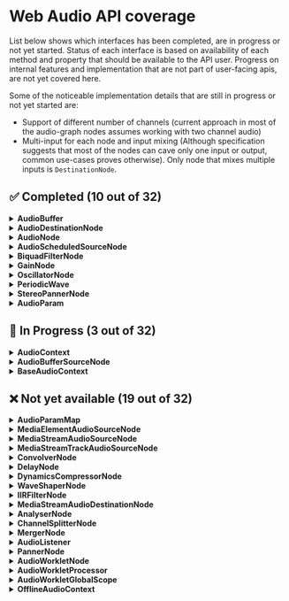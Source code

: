# Web Audio API coverage

List below shows which interfaces has been completed, are in progress or not yet started. Status of each interface is based on availability of each method and property that should be available to the API user. Progress on internal features and implementation that are not part of user-facing apis, are not yet covered here.

Some of the noticeable implementation details that are still in progress or not yet started are:

- Support of different number of channels (current approach in most of the audio-graph nodes assumes working with two channel audio)
- Multi-input for each node and input mixing (Although specification suggests that most of the nodes can cave only one input or output, common use-cases proves otherwise). Only node that mixes multiple inputs is `DestinationNode`.

## ✅ Completed (**10** out of 32)

<details>
  <summary><b>AudioBuffer</b></summary>
</details>
<details>
 <summary><b>AudioDestinationNode</b></summary>
</details>
<details>
 <summary><b>AudioNode</b></summary>
</details>
<details>
 <summary><b>AudioScheduledSourceNode</b></summary>
</details>
<details>
  <summary><b>BiquadFilterNode</b></summary>
</details>
<details>
 <summary><b>GainNode</b></summary>
</details>
<details>
 <summary><b>OscillatorNode</b></summary>
</details>
<details>
 <summary><b>PeriodicWave</b></summary>
</details>
<details>
 <summary><b>StereoPannerNode</b></summary>
</details>
<details>
 <summary><b>AudioParam</b></summary>
</details>

## 🚧 In Progress (**3** out of 32)

<details>
  <summary><b>AudioContext</b></summary>

<div style="padding: 16px; padding-left: 42px;">

| Property 🔹/ Method 🔘          | state |
| ------------------------------- | ----- |
| 🔹 baseLatency                  | ❌    |
| 🔹 outputLatency                | ❌    |
| 🔹 sinkId                       | ❌    |
| 🔘 close                        | ✅    |
| 🔘 createMediaElementSource     | ❌    |
| 🔘 createMediaStreamSource      | ❌    |
| 🔘 createMediaStreamTrackSource | ❌    |
| 🔘 resume                       | ❌    |
| 🔘 setSinkId                    | ❌    |
| 🔘 suspend                      | ❌    |

</div>

</details>

<details>
  <summary><b>AudioBufferSourceNode</b></summary>

<div style="padding: 16px; padding-left: 42px;">

| Property 🔹/ Method 🔘 | state |
| ---------------------- | ----- |
| 🔹 buffer              | ✅    |
| 🔹 detune              | ✅    |
| 🔹 loop                | ✅    |
| 🔹 loopStart           | ✅    |
| 🔹 loopEnd             | ✅    |
| 🔹 playBackRate        | ✅    |
| 🔘 start(overridden)   | ❌    |

</div>

</details>

<details>
  <summary><b>BaseAudioContext</b></summary>

<div style="padding: 16px; padding-left: 42px;">

| Property 🔹/ Method 🔘      | state |
| --------------------------- | ----- |
| 🔹 audioWorklet             | ❌    |
| 🔹 currentTime              | ✅    |
| 🔹 destination              | ✅    |
| 🔹 listener                 | ❌    |
| 🔹 sampleRate               | ✅    |
| 🔹 state                    | ✅    |
| 🔘 createAnalyser           | ❌    |
| 🔘 createBiquadFilter       | ✅    |
| 🔘 createBuffer             | ✅    |
| 🔘 createBufferSource       | ✅    |
| 🔘 createConstantSource     | ❌    |
| 🔘 createChannelMerger      | ❌    |
| 🔘 createChannelSplitter    | ❌    |
| 🔘 createConvolver          | ❌    |
| 🔘 createDelay              | ❌    |
| 🔘 createDynamicsCompressor | ❌    |
| 🔘 createGain               | ✅    |
| 🔘 createIIRFilter          | ❌    |
| 🔘 createOscillator         | ✅    |
| 🔘 createPanner             | ❌    |
| 🔘 createPeriodicWave       | ✅    |
| 🔘 createStereoPanner       | ✅    |
| 🔘 createWaveShaper         | ❌    |
| 🔘 decodeAudioData          | ❌    |

</div>

</details>

## ❌ Not yet available (**19** out of 32)

<details>
 <summary><b>AudioParamMap</b></summary>
</details>
<details>
 <summary><b>MediaElementAudioSourceNode</b></summary>
</details>
<details>
 <summary><b>MediaStreamAudioSourceNode</b></summary>
</details>
<details>
 <summary><b>MediaStreamTrackAudioSourceNode</b></summary>
</details>
<details>
 <summary><b>ConvolverNode</b></summary>
</details>
<details>
 <summary><b>DelayNode</b></summary>
</details>
<details>
 <summary><b>DynamicsCompressorNode</b></summary>
</details>
<details>
 <summary><b>WaveShaperNode</b></summary>
</details>
<details>
 <summary><b>IIRFilterNode</b></summary>
</details>
<details>
 <summary><b>MediaStreamAudioDestinationNode</b></summary>
</details>
<details>
 <summary><b>AnalyserNode</b></summary>
</details>
<details>
 <summary><b>ChannelSplitterNode</b></summary>
</details>
<details>
 <summary><b>MergerNode</b></summary>
</details>
<details>
 <summary><b>AudioListener</b></summary>
</details>
<details>
 <summary><b>PannerNode</b></summary>
</details>
<details>
 <summary><b>AudioWorkletNode</b></summary>
</details>
<details>
 <summary><b>AudioWorkletProcessor</b></summary>
</details>
<details>
 <summary><b>AudioWorkletGlobalScope</b></summary>
</details>
<details>
 <summary><b>OfflineAudioContext</b></summary>
</details>
